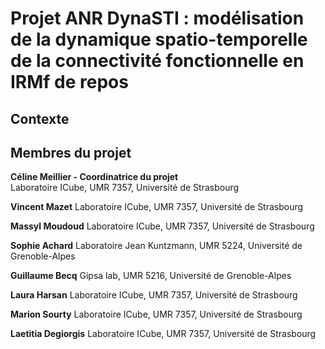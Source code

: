 # Projet ANR DynaSTI : modélisation de la dynamique spatio-temporelle de la connectivité fonctionnelle en IRMf de repos

## Contexte 




## Membres du projet


__Céline Meillier - Coordinatrice du projet__  
Laboratoire ICube, UMR 7357, Université de Strasbourg 

__Vincent Mazet__ 
Laboratoire ICube, UMR 7357, Université de Strasbourg 

__Massyl Moudoud__
Laboratoire ICube, UMR 7357, Université de Strasbourg

__Sophie Achard__ 
Laboratoire Jean Kuntzmann, UMR 5224, Université de Grenoble-Alpes

__Guillaume Becq__
Gipsa lab, UMR 5216, Université de Grenoble-Alpes

__Laura Harsan__ 
Laboratoire ICube, UMR 7357, Université de Strasbourg 

__Marion Sourty__
Laboratoire ICube, UMR 7357, Université de Strasbourg 

__Laetitia Degiorgis__
Laboratoire ICube, UMR 7357, Université de Strasbourg 


